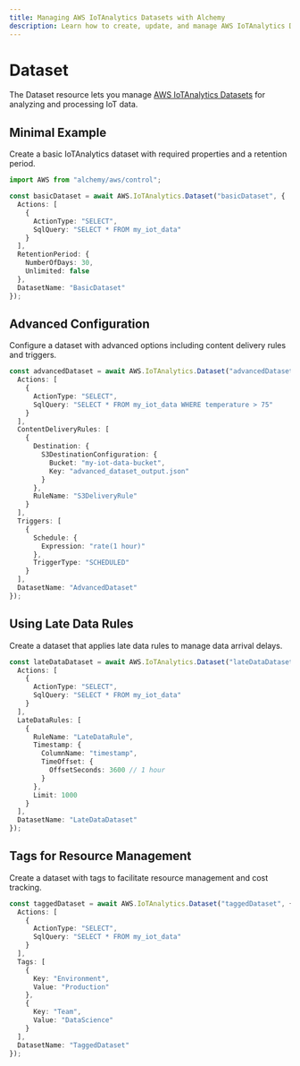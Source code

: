 ```yaml
---
title: Managing AWS IoTAnalytics Datasets with Alchemy
description: Learn how to create, update, and manage AWS IoTAnalytics Datasets using Alchemy Cloud Control.
---
```


# Dataset

The Dataset resource lets you manage [AWS IoTAnalytics Datasets](https://docs.aws.amazon.com/iotanalytics/latest/userguide/) for analyzing and processing IoT data.

## Minimal Example

Create a basic IoTAnalytics dataset with required properties and a retention period.

```ts
import AWS from "alchemy/aws/control";

const basicDataset = await AWS.IoTAnalytics.Dataset("basicDataset", {
  Actions: [
    {
      ActionType: "SELECT",
      SqlQuery: "SELECT * FROM my_iot_data"
    }
  ],
  RetentionPeriod: {
    NumberOfDays: 30,
    Unlimited: false
  },
  DatasetName: "BasicDataset"
});
```

## Advanced Configuration

Configure a dataset with advanced options including content delivery rules and triggers.

```ts
const advancedDataset = await AWS.IoTAnalytics.Dataset("advancedDataset", {
  Actions: [
    {
      ActionType: "SELECT",
      SqlQuery: "SELECT * FROM my_iot_data WHERE temperature > 75"
    }
  ],
  ContentDeliveryRules: [
    {
      Destination: {
        S3DestinationConfiguration: {
          Bucket: "my-iot-data-bucket",
          Key: "advanced_dataset_output.json"
        }
      },
      RuleName: "S3DeliveryRule"
    }
  ],
  Triggers: [
    {
      Schedule: {
        Expression: "rate(1 hour)"
      },
      TriggerType: "SCHEDULED"
    }
  ],
  DatasetName: "AdvancedDataset"
});
```

## Using Late Data Rules

Create a dataset that applies late data rules to manage data arrival delays.

```ts
const lateDataDataset = await AWS.IoTAnalytics.Dataset("lateDataDataset", {
  Actions: [
    {
      ActionType: "SELECT",
      SqlQuery: "SELECT * FROM my_iot_data"
    }
  ],
  LateDataRules: [
    {
      RuleName: "LateDataRule",
      Timestamp: {
        ColumnName: "timestamp",
        TimeOffset: {
          OffsetSeconds: 3600 // 1 hour
        }
      },
      Limit: 1000
    }
  ],
  DatasetName: "LateDataDataset"
});
```

## Tags for Resource Management

Create a dataset with tags to facilitate resource management and cost tracking.

```ts
const taggedDataset = await AWS.IoTAnalytics.Dataset("taggedDataset", {
  Actions: [
    {
      ActionType: "SELECT",
      SqlQuery: "SELECT * FROM my_iot_data"
    }
  ],
  Tags: [
    {
      Key: "Environment",
      Value: "Production"
    },
    {
      Key: "Team",
      Value: "DataScience"
    }
  ],
  DatasetName: "TaggedDataset"
});
```